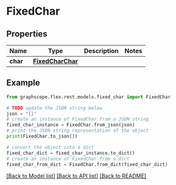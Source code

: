 # FixedChar


## Properties

Name | Type | Description | Notes
------------ | ------------- | ------------- | -------------
**char** | [**FixedCharChar**](FixedCharChar.md) |  | 

## Example

```python
from graphscope.flex.rest.models.fixed_char import FixedChar

# TODO update the JSON string below
json = "{}"
# create an instance of FixedChar from a JSON string
fixed_char_instance = FixedChar.from_json(json)
# print the JSON string representation of the object
print(FixedChar.to_json())

# convert the object into a dict
fixed_char_dict = fixed_char_instance.to_dict()
# create an instance of FixedChar from a dict
fixed_char_from_dict = FixedChar.from_dict(fixed_char_dict)
```
[[Back to Model list]](../README.md#documentation-for-models) [[Back to API list]](../README.md#documentation-for-api-endpoints) [[Back to README]](../README.md)


